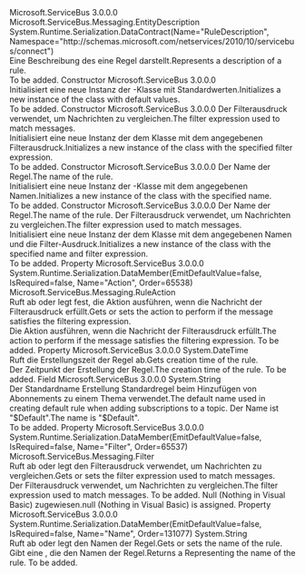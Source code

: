 <Type Name="RuleDescription" FullName="Microsoft.ServiceBus.Messaging.RuleDescription">
  <TypeSignature Language="C#" Value="public sealed class RuleDescription : Microsoft.ServiceBus.Messaging.EntityDescription" />
  <TypeSignature Language="ILAsm" Value=".class public auto ansi sealed beforefieldinit RuleDescription extends Microsoft.ServiceBus.Messaging.EntityDescription" />
  <TypeSignature Language="DocId" Value="T:Microsoft.ServiceBus.Messaging.RuleDescription" />
  <TypeSignature Language="VB.NET" Value="Public NotInheritable Class RuleDescription&#xA;Inherits EntityDescription" />
  <TypeSignature Language="F#" Value="type RuleDescription = class&#xA;    inherit EntityDescription&#xA;    interface IResourceDescription" />
  <AssemblyInfo>
    <AssemblyName>Microsoft.ServiceBus</AssemblyName>
    <AssemblyVersion>3.0.0.0</AssemblyVersion>
  </AssemblyInfo>
  <Base>
    <BaseTypeName>Microsoft.ServiceBus.Messaging.EntityDescription</BaseTypeName>
  </Base>
  <Interfaces />
  <Attributes>
    <Attribute>
      <AttributeName>System.Runtime.Serialization.DataContract(Name="RuleDescription", Namespace="http://schemas.microsoft.com/netservices/2010/10/servicebus/connect")</AttributeName>
    </Attribute>
  </Attributes>
  <Docs>
    <summary><span data-ttu-id="5bb02-101">Eine Beschreibung des eine Regel darstellt.</span><span class="sxs-lookup"><span data-stu-id="5bb02-101">Represents a description of a rule.</span></span></summary>
    <remarks>To be added.</remarks>
  </Docs>
  <Members>
    <Member MemberName=".ctor">
      <MemberSignature Language="C#" Value="public RuleDescription ();" />
      <MemberSignature Language="ILAsm" Value=".method public hidebysig specialname rtspecialname instance void .ctor() cil managed" />
      <MemberSignature Language="DocId" Value="M:Microsoft.ServiceBus.Messaging.RuleDescription.#ctor" />
      <MemberSignature Language="VB.NET" Value="Public Sub New ()" />
      <MemberType>Constructor</MemberType>
      <AssemblyInfo>
        <AssemblyName>Microsoft.ServiceBus</AssemblyName>
        <AssemblyVersion>3.0.0.0</AssemblyVersion>
      </AssemblyInfo>
      <Parameters />
      <Docs>
        <summary><span data-ttu-id="5bb02-102">Initialisiert eine neue Instanz der <see cref="T:Microsoft.ServiceBus.Messaging.RuleDescription" />-Klasse mit Standardwerten.</span><span class="sxs-lookup"><span data-stu-id="5bb02-102">Initializes a new instance of the <see cref="T:Microsoft.ServiceBus.Messaging.RuleDescription" /> class with default values.</span></span></summary>
        <remarks>To be added.</remarks>
      </Docs>
    </Member>
    <Member MemberName=".ctor">
      <MemberSignature Language="C#" Value="public RuleDescription (Microsoft.ServiceBus.Messaging.Filter filter);" />
      <MemberSignature Language="ILAsm" Value=".method public hidebysig specialname rtspecialname instance void .ctor(class Microsoft.ServiceBus.Messaging.Filter filter) cil managed" />
      <MemberSignature Language="DocId" Value="M:Microsoft.ServiceBus.Messaging.RuleDescription.#ctor(Microsoft.ServiceBus.Messaging.Filter)" />
      <MemberSignature Language="F#" Value="new Microsoft.ServiceBus.Messaging.RuleDescription : Microsoft.ServiceBus.Messaging.Filter -&gt; Microsoft.ServiceBus.Messaging.RuleDescription" Usage="new Microsoft.ServiceBus.Messaging.RuleDescription filter" />
      <MemberType>Constructor</MemberType>
      <AssemblyInfo>
        <AssemblyName>Microsoft.ServiceBus</AssemblyName>
        <AssemblyVersion>3.0.0.0</AssemblyVersion>
      </AssemblyInfo>
      <Parameters>
        <Parameter Name="filter" Type="Microsoft.ServiceBus.Messaging.Filter" />
      </Parameters>
      <Docs>
        <param name="filter"><span data-ttu-id="5bb02-103">Der Filterausdruck verwendet, um Nachrichten zu vergleichen.</span><span class="sxs-lookup"><span data-stu-id="5bb02-103">The filter expression used to match messages.</span></span></param>
        <summary><span data-ttu-id="5bb02-104">Initialisiert eine neue Instanz der dem <see cref="T:Microsoft.ServiceBus.Messaging.RuleDescription" /> Klasse mit dem angegebenen Filterausdruck.</span><span class="sxs-lookup"><span data-stu-id="5bb02-104">Initializes a new instance of the <see cref="T:Microsoft.ServiceBus.Messaging.RuleDescription" /> class with the specified filter expression.</span></span></summary>
        <remarks>To be added.</remarks>
      </Docs>
    </Member>
    <Member MemberName=".ctor">
      <MemberSignature Language="C#" Value="public RuleDescription (string name);" />
      <MemberSignature Language="ILAsm" Value=".method public hidebysig specialname rtspecialname instance void .ctor(string name) cil managed" />
      <MemberSignature Language="DocId" Value="M:Microsoft.ServiceBus.Messaging.RuleDescription.#ctor(System.String)" />
      <MemberSignature Language="VB.NET" Value="Public Sub New (name As String)" />
      <MemberSignature Language="F#" Value="new Microsoft.ServiceBus.Messaging.RuleDescription : string -&gt; Microsoft.ServiceBus.Messaging.RuleDescription" Usage="new Microsoft.ServiceBus.Messaging.RuleDescription name" />
      <MemberType>Constructor</MemberType>
      <AssemblyInfo>
        <AssemblyName>Microsoft.ServiceBus</AssemblyName>
        <AssemblyVersion>3.0.0.0</AssemblyVersion>
      </AssemblyInfo>
      <Parameters>
        <Parameter Name="name" Type="System.String" />
      </Parameters>
      <Docs>
        <param name="name"><span data-ttu-id="5bb02-105">Der Name der Regel.</span><span class="sxs-lookup"><span data-stu-id="5bb02-105">The name of the rule.</span></span></param>
        <summary><span data-ttu-id="5bb02-106">Initialisiert eine neue Instanz der <see cref="T:Microsoft.ServiceBus.Messaging.RuleDescription" />-Klasse mit dem angegebenen Namen.</span><span class="sxs-lookup"><span data-stu-id="5bb02-106">Initializes a new instance of the <see cref="T:Microsoft.ServiceBus.Messaging.RuleDescription" /> class with the specified name.</span></span></summary>
        <remarks>To be added.</remarks>
      </Docs>
    </Member>
    <Member MemberName=".ctor">
      <MemberSignature Language="C#" Value="public RuleDescription (string name, Microsoft.ServiceBus.Messaging.Filter filter);" />
      <MemberSignature Language="ILAsm" Value=".method public hidebysig specialname rtspecialname instance void .ctor(string name, class Microsoft.ServiceBus.Messaging.Filter filter) cil managed" />
      <MemberSignature Language="DocId" Value="M:Microsoft.ServiceBus.Messaging.RuleDescription.#ctor(System.String,Microsoft.ServiceBus.Messaging.Filter)" />
      <MemberSignature Language="F#" Value="new Microsoft.ServiceBus.Messaging.RuleDescription : string * Microsoft.ServiceBus.Messaging.Filter -&gt; Microsoft.ServiceBus.Messaging.RuleDescription" Usage="new Microsoft.ServiceBus.Messaging.RuleDescription (name, filter)" />
      <MemberType>Constructor</MemberType>
      <AssemblyInfo>
        <AssemblyName>Microsoft.ServiceBus</AssemblyName>
        <AssemblyVersion>3.0.0.0</AssemblyVersion>
      </AssemblyInfo>
      <Parameters>
        <Parameter Name="name" Type="System.String" />
        <Parameter Name="filter" Type="Microsoft.ServiceBus.Messaging.Filter" />
      </Parameters>
      <Docs>
        <param name="name"><span data-ttu-id="5bb02-107">Der Name der Regel.</span><span class="sxs-lookup"><span data-stu-id="5bb02-107">The name of the rule.</span></span></param>
        <param name="filter"><span data-ttu-id="5bb02-108">Der Filterausdruck verwendet, um Nachrichten zu vergleichen.</span><span class="sxs-lookup"><span data-stu-id="5bb02-108">The filter expression used to match messages.</span></span></param>
        <summary><span data-ttu-id="5bb02-109">Initialisiert eine neue Instanz der dem <see cref="T:Microsoft.ServiceBus.Messaging.RuleDescription" /> Klasse mit dem angegebenen Namen und die Filter-Ausdruck.</span><span class="sxs-lookup"><span data-stu-id="5bb02-109">Initializes a new instance of the <see cref="T:Microsoft.ServiceBus.Messaging.RuleDescription" /> class with the specified name and filter expression.</span></span></summary>
        <remarks>To be added.</remarks>
      </Docs>
    </Member>
    <Member MemberName="Action">
      <MemberSignature Language="C#" Value="public Microsoft.ServiceBus.Messaging.RuleAction Action { get; set; }" />
      <MemberSignature Language="ILAsm" Value=".property instance class Microsoft.ServiceBus.Messaging.RuleAction Action" />
      <MemberSignature Language="DocId" Value="P:Microsoft.ServiceBus.Messaging.RuleDescription.Action" />
      <MemberSignature Language="VB.NET" Value="Public Property Action As RuleAction" />
      <MemberSignature Language="F#" Value="member this.Action : Microsoft.ServiceBus.Messaging.RuleAction with get, set" Usage="Microsoft.ServiceBus.Messaging.RuleDescription.Action" />
      <MemberType>Property</MemberType>
      <AssemblyInfo>
        <AssemblyName>Microsoft.ServiceBus</AssemblyName>
        <AssemblyVersion>3.0.0.0</AssemblyVersion>
      </AssemblyInfo>
      <Attributes>
        <Attribute>
          <AttributeName>System.Runtime.Serialization.DataMember(EmitDefaultValue=false, IsRequired=false, Name="Action", Order=65538)</AttributeName>
        </Attribute>
      </Attributes>
      <ReturnValue>
        <ReturnType>Microsoft.ServiceBus.Messaging.RuleAction</ReturnType>
      </ReturnValue>
      <Docs>
        <summary><span data-ttu-id="5bb02-110">Ruft ab oder legt fest, die Aktion ausführen, wenn die Nachricht der Filterausdruck erfüllt.</span><span class="sxs-lookup"><span data-stu-id="5bb02-110">Gets or sets the action to perform if the message satisfies the filtering expression.</span></span></summary>
        <value><span data-ttu-id="5bb02-111">Die Aktion ausführen, wenn die Nachricht der Filterausdruck erfüllt.</span><span class="sxs-lookup"><span data-stu-id="5bb02-111">The action to perform if the message satisfies the filtering expression.</span></span></value>
        <remarks>To be added.</remarks>
      </Docs>
    </Member>
    <Member MemberName="CreatedAt">
      <MemberSignature Language="C#" Value="public DateTime CreatedAt { get; }" />
      <MemberSignature Language="ILAsm" Value=".property instance valuetype System.DateTime CreatedAt" />
      <MemberSignature Language="DocId" Value="P:Microsoft.ServiceBus.Messaging.RuleDescription.CreatedAt" />
      <MemberSignature Language="VB.NET" Value="Public ReadOnly Property CreatedAt As DateTime" />
      <MemberSignature Language="F#" Value="member this.CreatedAt : DateTime" Usage="Microsoft.ServiceBus.Messaging.RuleDescription.CreatedAt" />
      <MemberType>Property</MemberType>
      <AssemblyInfo>
        <AssemblyName>Microsoft.ServiceBus</AssemblyName>
        <AssemblyVersion>3.0.0.0</AssemblyVersion>
      </AssemblyInfo>
      <ReturnValue>
        <ReturnType>System.DateTime</ReturnType>
      </ReturnValue>
      <Docs>
        <summary><span data-ttu-id="5bb02-112">Ruft die Erstellungszeit der Regel ab.</span><span class="sxs-lookup"><span data-stu-id="5bb02-112">Gets creation time of the rule.</span></span></summary>
        <value><span data-ttu-id="5bb02-113">Der Zeitpunkt der Erstellung der Regel.</span><span class="sxs-lookup"><span data-stu-id="5bb02-113">The creation time of the rule.</span></span></value>
        <remarks>To be added.</remarks>
      </Docs>
    </Member>
    <Member MemberName="DefaultRuleName">
      <MemberSignature Language="C#" Value="public const string DefaultRuleName;" />
      <MemberSignature Language="ILAsm" Value=".field public static literal string DefaultRuleName" />
      <MemberSignature Language="DocId" Value="F:Microsoft.ServiceBus.Messaging.RuleDescription.DefaultRuleName" />
      <MemberSignature Language="VB.NET" Value="Public Const DefaultRuleName As String " />
      <MemberSignature Language="F#" Value="val mutable DefaultRuleName : string" Usage="Microsoft.ServiceBus.Messaging.RuleDescription.DefaultRuleName" />
      <MemberType>Field</MemberType>
      <AssemblyInfo>
        <AssemblyName>Microsoft.ServiceBus</AssemblyName>
        <AssemblyVersion>3.0.0.0</AssemblyVersion>
      </AssemblyInfo>
      <ReturnValue>
        <ReturnType>System.String</ReturnType>
      </ReturnValue>
      <Docs>
        <summary>
            <span data-ttu-id="5bb02-114">Der Standardname Erstellung Standardregel beim Hinzufügen von Abonnements zu einem Thema verwendet.</span><span class="sxs-lookup"><span data-stu-id="5bb02-114">The default name used in creating default rule when adding subscriptions to a topic.</span></span> <span data-ttu-id="5bb02-115">Der Name ist "$Default".</span><span class="sxs-lookup"><span data-stu-id="5bb02-115">The name is "$Default".</span></span>
            </summary>
        <remarks>To be added.</remarks>
      </Docs>
    </Member>
    <Member MemberName="Filter">
      <MemberSignature Language="C#" Value="public Microsoft.ServiceBus.Messaging.Filter Filter { get; set; }" />
      <MemberSignature Language="ILAsm" Value=".property instance class Microsoft.ServiceBus.Messaging.Filter Filter" />
      <MemberSignature Language="DocId" Value="P:Microsoft.ServiceBus.Messaging.RuleDescription.Filter" />
      <MemberSignature Language="VB.NET" Value="Public Property Filter As Filter" />
      <MemberSignature Language="F#" Value="member this.Filter : Microsoft.ServiceBus.Messaging.Filter with get, set" Usage="Microsoft.ServiceBus.Messaging.RuleDescription.Filter" />
      <MemberType>Property</MemberType>
      <AssemblyInfo>
        <AssemblyName>Microsoft.ServiceBus</AssemblyName>
        <AssemblyVersion>3.0.0.0</AssemblyVersion>
      </AssemblyInfo>
      <Attributes>
        <Attribute>
          <AttributeName>System.Runtime.Serialization.DataMember(EmitDefaultValue=false, IsRequired=false, Name="Filter", Order=65537)</AttributeName>
        </Attribute>
      </Attributes>
      <ReturnValue>
        <ReturnType>Microsoft.ServiceBus.Messaging.Filter</ReturnType>
      </ReturnValue>
      <Docs>
        <summary><span data-ttu-id="5bb02-116">Ruft ab oder legt den Filterausdruck verwendet, um Nachrichten zu vergleichen.</span><span class="sxs-lookup"><span data-stu-id="5bb02-116">Gets or sets the filter expression used to match messages.</span></span></summary>
        <value><span data-ttu-id="5bb02-117">Der Filterausdruck verwendet, um Nachrichten zu vergleichen.</span><span class="sxs-lookup"><span data-stu-id="5bb02-117">The filter expression used to match messages.</span></span></value>
        <remarks>To be added.</remarks>
        <exception cref="T:System.ArgumentNullException"><span data-ttu-id="5bb02-118">Null (Nothing in Visual Basic) zugewiesen.</span><span class="sxs-lookup"><span data-stu-id="5bb02-118">null (Nothing in Visual Basic) is assigned.</span></span></exception>
      </Docs>
    </Member>
    <Member MemberName="Name">
      <MemberSignature Language="C#" Value="public string Name { get; set; }" />
      <MemberSignature Language="ILAsm" Value=".property instance string Name" />
      <MemberSignature Language="DocId" Value="P:Microsoft.ServiceBus.Messaging.RuleDescription.Name" />
      <MemberSignature Language="VB.NET" Value="Public Property Name As String" />
      <MemberSignature Language="F#" Value="member this.Name : string with get, set" Usage="Microsoft.ServiceBus.Messaging.RuleDescription.Name" />
      <MemberType>Property</MemberType>
      <AssemblyInfo>
        <AssemblyName>Microsoft.ServiceBus</AssemblyName>
        <AssemblyVersion>3.0.0.0</AssemblyVersion>
      </AssemblyInfo>
      <Attributes>
        <Attribute>
          <AttributeName>System.Runtime.Serialization.DataMember(EmitDefaultValue=false, IsRequired=false, Name="Name", Order=131077)</AttributeName>
        </Attribute>
      </Attributes>
      <ReturnValue>
        <ReturnType>System.String</ReturnType>
      </ReturnValue>
      <Docs>
        <summary><span data-ttu-id="5bb02-119">Ruft ab oder legt den Namen der Regel.</span><span class="sxs-lookup"><span data-stu-id="5bb02-119">Gets or sets the name of the rule.</span></span></summary>
        <value><span data-ttu-id="5bb02-120">Gibt eine <see cref="T:System.String" /> , die den Namen der Regel.</span><span class="sxs-lookup"><span data-stu-id="5bb02-120">Returns a <see cref="T:System.String" /> Representing the name of the rule.</span></span></value>
        <remarks>To be added.</remarks>
      </Docs>
    </Member>
  </Members>
</Type>